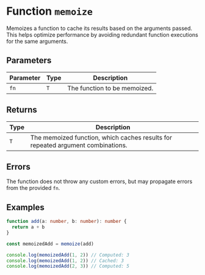 # Function `memoize`

Memoizes a function to cache its results based on the arguments passed. This helps optimize performance by avoiding redundant function executions for the same arguments.

## Parameters

| Parameter | Type | Description                  |
| --------- | ---- | ---------------------------- |
| `fn`      | `T`  | The function to be memoized. |

## Returns

| Type | Description                                                                     |
| ---- | ------------------------------------------------------------------------------- |
| `T`  | The memoized function, which caches results for repeated argument combinations. |

## Errors

The function does not throw any custom errors, but may propagate errors from the provided `fn`.

## Examples

```typescript
function add(a: number, b: number): number {
  return a + b
}

const memoizedAdd = memoize(add)

console.log(memoizedAdd(1, 2)) // Computed: 3
console.log(memoizedAdd(1, 2)) // Cached: 3
console.log(memoizedAdd(2, 3)) // Computed: 5
```
